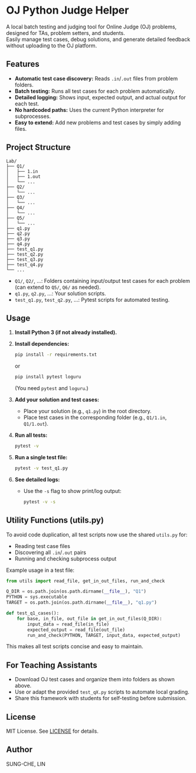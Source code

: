# OJ Python Judge Helper

A local batch testing and judging tool for Online Judge (OJ) problems, designed for TAs, problem setters, and students.  
Easily manage test cases, debug solutions, and generate detailed feedback without uploading to the OJ platform.

## Features

- **Automatic test case discovery:** Reads `.in`/`.out` files from problem folders.
- **Batch testing:** Runs all test cases for each problem automatically.
- **Detailed logging:** Shows input, expected output, and actual output for each test.
- **No hardcoded paths:** Uses the current Python interpreter for subprocesses.
- **Easy to extend:** Add new problems and test cases by simply adding files.

## Project Structure

```
Lab/
├── Q1/
│   ├── 1.in
│   ├── 1.out
│   └── ...
├── Q2/
│   └── ...
├── Q3/
│   └── ...
├── Q4/
│   └── ...
├── Q5/
│   └── ...
├── q1.py
├── q2.py
├── q3.py
├── q4.py
├── test_q1.py
├── test_q2.py
├── test_q3.py
├── test_q4.py
└── ...
```

- `Q1/`, `Q2/`, ...: Folders containing input/output test cases for each problem (can extend to `Q5/`, `Q6/` as needed).
- `q1.py`, `q2.py`, ...: Your solution scripts.
- `test_q1.py`, `test_q2.py`, ...: Pytest scripts for automated testing.

## Usage

1. **Install Python 3 (if not already installed).**
2. **Install dependencies:**
    ```sh
    pip install -r requirements.txt
    ```
    or
    ```sh
    pip install pytest loguru
    ```
    (You need `pytest` and `loguru`.)

3. **Add your solution and test cases:**
    - Place your solution (e.g., `q1.py`) in the root directory.
    - Place test cases in the corresponding folder (e.g., `Q1/1.in`, `Q1/1.out`).

4. **Run all tests:**
    ```sh
    pytest -v
    ```

5. **Run a single test file:**
    ```sh
    pytest -v test_q1.py
    ```

6. **See detailed logs:**
    - Use the `-s` flag to show print/log output:
      ```sh
      pytest -v -s
      ```

## Utility Functions (utils.py)

To avoid code duplication, all test scripts now use the shared `utils.py` for:
- Reading test case files
- Discovering all `.in`/`.out` pairs
- Running and checking subprocess output

Example usage in a test file:

```python
from utils import read_file, get_in_out_files, run_and_check

Q_DIR = os.path.join(os.path.dirname(__file__), "Q1")
PYTHON = sys.executable
TARGET = os.path.join(os.path.dirname(__file__), "q1.py")

def test_q1_cases():
    for base, in_file, out_file in get_in_out_files(Q_DIR):
        input_data = read_file(in_file)
        expected_output = read_file(out_file)
        run_and_check(PYTHON, TARGET, input_data, expected_output)
```

This makes all test scripts concise and easy to maintain.

## For Teaching Assistants

- Download OJ test cases and organize them into folders as shown above.
- Use or adapt the provided `test_qX.py` scripts to automate local grading.
- Share this framework with students for self-testing before submission.

## License

MIT License. See [LICENSE](./LICENSE) for details.

## Author

SUNG-CHE, LIN
